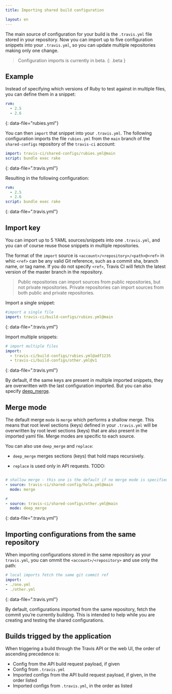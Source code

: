 ```yaml
---
title: Importing shared build configuration

layout: en
---
```


The main source of configuration for your build is the `.travis.yml` file stored in your repository. Now you can import up to five configuration snippets into your `.travis.yml`, so you can update multiple repositories making only one change.

> Configuration imports is currently in beta.
{: .beta }

## Example

Instead of specifying which versions of Ruby to test against in multiple files, you can define them in a snippet:

```yaml
rvm:
  - 2.5
  - 2.6
```
{: data-file="rubies.yml"}

You can then `import` that snippet into your `.travis.yml`. The following configuration imports the file `rubies.yml` from the `main` branch of the `shared-configs` repository of the `travis-ci` account:

```yaml
import: travis-ci/shared-configs/rubies.yml@main
script: bundle exec rake
```
{: data-file=".travis.yml"}

Resulting in the following configuration:

```yaml
rvm:
  - 2.5
  - 2.6
script: bundle exec rake
```
{: data-file=".travis.yml"}

## Import key

You can import up to 5 YAML sources/snippets into one `.travis.yml`, and you can of course reuse those snippets in multiple repositories.

The format of the `import` source is `<account>/<repository>/<path>@<ref>` in whic `<ref>` can be any valid Git reference, such as a commit sha, branch name, or tag name. If you do not specify `<ref>`, Travis CI will fetch the latest version of the master branch in the repository.

> Public repositories can import sources from public repositories, but not private repositories. Private repositories can import sources from both public and private repositories.

Import a single snippet:

```yaml
#import a single file
import: travis-ci/build-configs/rubies.yml@main
```
{: data-file=".travis.yml"}

Import multiple snippets:

```yaml
# import multiple files
import:
  - travis-ci/build-configs/rubies.yml@adf1235
  - travis-ci/build-configs/other.yml@v1
```
{: data-file=".travis.yml"}

By default, if the same keys are present in multiple imported snippets, they are overwritten with the last configuration imported. But you can also specify [deep_merge](#merge-mode).

## Merge mode

The default merge `mode` is `merge` which performs a shallow merge.
This means that root level sections (keys) defined in your `.travis.yml` will be overwritten by root level sections (keys) that are also present in the imported yaml file.
Merge modes are specific to each source.

You can also use `deep_merge` and `replace`:

* `deep_merge` merges sections (keys) that hold maps recursively.

* `replace` is used only in API requests. TODO:

```yaml

# shallow merge - this one is the default if no merge mode is specified
- source: travis-ci/shared-config/hola.yml@main
  mode: merge

#
- source: travis-ci/shared-configs/other.yml@main
  mode: deep_merge
```
{: data-file=".travis.yml"}


## Importing configurations from the same repository

When importing configurations stored in the same repository as your `travis.yml`, you can ommit the `<account>/<repository>` and use only the path:

```yaml
# local imports fetch the same git commit ref
import:
- ./one.yml
- ./other.yml
```
{: data-file=".travis.yml"}

By default, configurations imported from the same repository, fetch the commit you’re currently building. This is intended to help while you are  creating and testing the shared configurations.

## Builds trigged by the application

When triggering a build through the Travis API or the web UI, the order of ascending precedence is:

- Config from the API build request payload, if given
- Config from `.travis.yml`
- Imported configs from the API build request payload, if given, in the order listed
- Imported configs from `.travis.yml`, in the order as listed
